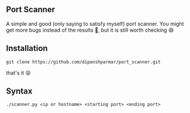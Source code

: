## Port Scanner
A simple and good (only saying to satisfy myself) port scanner. You might get more bugs instead of the results :information_desk_person:, but it is still worth checking :smile:

## Installation
`git clone https://github.com/dipanshparmar/port_scanner.git`

that's it :stuck_out_tongue_closed_eyes:

## Syntax
`./scanner.py <ip or hostname> <starting port> <ending port>`
